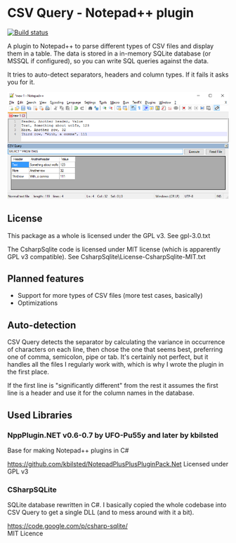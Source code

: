 CSV Query - Notepad++ plugin
============================

[![Build status](https://ci.appveyor.com/api/projects/status/j1r9m77jwiyfsn4u?svg=true)](https://ci.appveyor.com/project/jokedst/csvquery)

A plugin to Notepad++ to parse different types of CSV files and display them in a table.
The data is stored in a in-memory SQLite database (or MSSQL if configured), so you can write SQL queries against the data.

It tries to auto-detect separators, headers and column types. If it fails it asks you for it.

![screenshot](Meta/Screenshot.png "Small file with header row parsed")

License
-------
This package as a whole is licensed under the GPL v3. See gpl-3.0.txt

The CsharpSqlite code is licensed under MIT license (which is apparently GPL v3 compatible). See CsharpSqlite\License-CsharpSqlite-MIT.txt


Planned features
----------------

* Support for more types of CSV files (more test cases, basically)
* Optimizations


Auto-detection
--------------

CSV Query detects the separator by calculating the variance in occurrence of characters on each line, then chose the one that seems best, preferring one of comma, semicolon, pipe or tab. It's certainly not perfect, but it handles all the files I regularly work with, which is why I wrote the plugin in the first place.

If the first line is "significantly different" from the rest it assumes the first line is a header and use it for the column names in the database.


Used Libraries
--------------

### NppPlugin.NET v0.6-0.7 by UFO-Pu55y and later by kbilsted

Base for making Notepad++ plugins in C#

https://github.com/kbilsted/NotepadPlusPlusPluginPack.Net
Licensed under GPL v3


### CSharpSQLite

SQLite database rewritten in C#.
I basically copied the whole codebase into CSV Query to get a single DLL (and to mess around with it a bit).

https://code.google.com/p/csharp-sqlite/  
MIT Licence